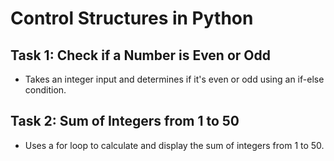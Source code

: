 # Control Structures in Python

## Task 1: Check if a Number is Even or Odd
- Takes an integer input and determines if it's even or odd using an if-else condition.

## Task 2: Sum of Integers from 1 to 50
- Uses a for loop to calculate and display the sum of integers from 1 to 50.

